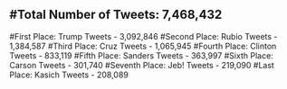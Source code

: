 #Total Number of Tweets: 7,468,432 
---
#First Place: Trump Tweets - 3,092,846
#Second Place: Rubio Tweets - 1,384,587
#Third Place: Cruz Tweets - 1,065,945
#Fourth Place: Clinton Tweets - 833,119
#Fifth Place: Sanders Tweets - 363,997
#Sixth Place: Carson Tweets - 301,740
#Seventh Place: Jeb! Tweets - 219,090
#Last Place: Kasich Tweets - 208,089
